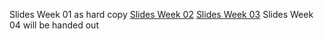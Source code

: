 Slides Week 01 as hard copy
[Slides Week 02](pt2_hs15_week02.pdf)
[Slides Week 03](pt2_hs15_week03.pdf)
Slides Week 04 will be handed out
